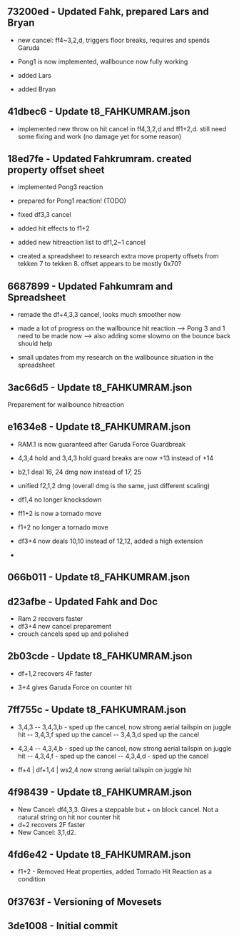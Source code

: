 ## 73200ed - Updated Fahk, prepared Lars and Bryan
- new cancel: ff4~3,2,d, triggers floor breaks, requires and spends Garuda
- Pong1 is now implemented, wallbounce now fully working

- added Lars

- added Bryan

## 41dbec6 - Update t8_FAHKUMRAM.json
- implemented new throw on hit cancel in ff4,3,2,d and ff1+2,d. still need some fixing and work (no damage yet for some reason)

## 18ed7fe - Updated Fahkrumram. created property offset sheet
- implemented Pong3 reaction
- prepared for Pong1 reaction! (TODO)
- fixed df3,3 cancel
- added hit effects to f1+2
- added new hitreaction list to df1,2~1 cancel

- created a spreadsheet to research extra move property offsets from tekken 7 to tekken 8. offset appears to be mostly 0x70?

## 6687899 - Updated Fahkumram and Spreadsheet
- remade the df+4,3,3 cancel, looks much smoother now
- made a lot of progress on the wallbounce hit reaction
--> Pong 3 and 1 need to be made now
--> also adding some slowmo on the bounce back should help

- small updates from my research on the wallbounce situation in the spreadsheet

## 3ac66d5 - Update t8_FAHKUMRAM.json
Preparement for wallbounce hitreaction

## e1634e8 - Update t8_FAHKUMRAM.json
- RAM.1 is now guaranteed after Garuda Force Guardbreak

- 4,3,4 hold and 3,4,3 hold guard breaks are now +13 instead of +14

- b2,1 deal 16, 24 dmg now instead of 17, 25

- unified f2,1,2 dmg (overall dmg is the same, just different scaling)

- df1,4 no longer knocksdown

- ff1+2 is now a tornado move

- f1+2 no longer a tornado move

- df3+4 now deals 10,10 instead of 12,12, added a high extension

-

## 066b011 - Update t8_FAHKUMRAM.json

## d23afbe - Updated Fahk and Doc
- Ram 2 recovers faster
- df3+4 new cancel preparement
- crouch cancels sped up and polished

## 2b03cde - Update t8_FAHKUMRAM.json
- df+1,2 recovers 4F faster

- 3+4 gives Garuda Force on counter hit

## 7ff755c - Update t8_FAHKUMRAM.json
- 3,4,3
-- 3,4,3,b - sped up the cancel, now strong aerial tailspin on juggle hit
-- 3,4,3,f sped up the cancel
-- 3,4,3,d sped up the cancel

- 4,3,4
-- 4,3,4,b - sped up the cancel, now strong aerial tailspin on juggle hit
-- 4,3,4,f - sped up the cancel
-- 4,3,4,d - sped up the cancel

- ff+4 | df+1,4 | ws2,4
now strong aerial tailspin on juggle hit

## 4f98439 - Update t8_FAHKUMRAM.json
- New Cancel: df4,3,3. Gives a steppable but + on block cancel. Not a natural string on hit nor counter hit
- d+2 recovers 2F faster
- New Cancel: 3,1,d2.

## 4fd6e42 - Update t8_FAHKUMRAM.json
- f1+2 - Removed Heat properties, added Tornado Hit Reaction as a condition

## 0f3763f - Versioning of Movesets

## 3de1008 - Initial commit
